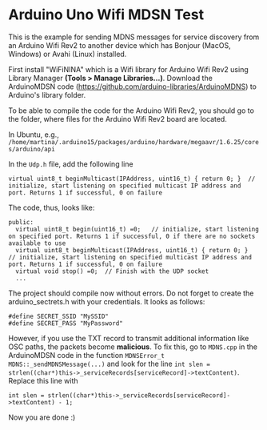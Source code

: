 # Arduino Uno Wifi MDSN Test

This is the example for sending MDNS messages for service discovery from an Arduino Wifi Rev2 to another device which has Bonjour (MacOS, Windows) or Avahi (Linux) installed.


First install "WiFiNINA" which is a Wifi library for Arduino Wifi Rev2 using Library Manager <b>(Tools > Manage Libraries…)</b>. Download the ArduinoMDSN code (https://github.com/arduino-libraries/ArduinoMDNS) to Arduino's library folder.

To be able to compile the code for the Arduino Wifi Rev2, you should go to the folder, where files for the Arduino Wifi Rev2 board are located. 

In Ubuntu, e.g., 
`/home/martina/.arduino15/packages/arduino/hardware/megaavr/1.6.25/cores/arduino/api`

In the `Udp.h` file, add the following line

```
virtual uint8_t beginMulticast(IPAddress, uint16_t) { return 0; }  // initialize, start listening on specified multicast IP address and port. Returns 1 if successful, 0 on failure
```

The code, thus, looks like:

```
public:
  virtual uint8_t begin(uint16_t) =0;   // initialize, start listening on specified port. Returns 1 if successful, 0 if there are no sockets available to use
  virtual uint8_t beginMulticast(IPAddress, uint16_t) { return 0; }  // initialize, start listening on specified multicast IP address and port. Returns 1 if successful, 0 on failure
  virtual void stop() =0;  // Finish with the UDP socket
  ...
```

The project should compile now without errors.
Do not forget to create the arduino_sectrets.h with your credentials. It looks as follows:

```
#define SECRET_SSID "MySSID"
#define SECRET_PASS "MyPassword"
``` 

However, if you use the TXT record to transmit additional information like OSC paths, the packets become <b>malicious</b>. To fix this, go to `MDNS.cpp` in the ArduinoMDSN code in the function `MDNSError_t MDNS::_sendMDNSMessage(...)` and look for the line `int slen = strlen((char*)this->_serviceRecords[serviceRecord]->textContent)`. Replace this line with

```
int slen = strlen((char*)this->_serviceRecords[serviceRecord]->textContent) - 1;
``` 

Now you are done :)


